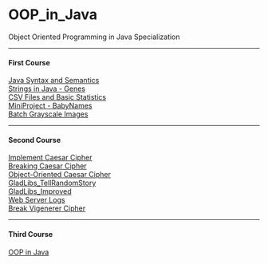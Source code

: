 # OOP_in_Java
Object Oriented Programming in Java Specialization

---

#### First Course
[Java Syntax and Semantics](./SolvingProblemsWithSoftware/week1/) \
[Strings in Java - Genes](./SolvingProblemsWithSoftware/week2/) \
[CSV Files and Basic Statistics](./SolvingProblemsWithSoftware/week3/) \
[MiniProject - BabyNames](./SolvingProblemsWithSoftware/week4/) \
[Batch Grayscale Images](./SolvingProblemsWithSoftware/Honours/)

---

#### Second Course
[Implement Caesar Cipher](./2_ArraysListsStructuredData/1_Cryptography/1_ImplementCaesarCipher/) \
[Breaking Caesar Cipher](./2_ArraysListsStructuredData/1_Cryptography/2_BreakingCaesarCipher/) \
[Object-Oriented Caesar Cipher](./2_ArraysListsStructuredData/1_Cryptography/3_OOCaesarCipher/) \
[GladLibs_TellRandomStory](./2_ArraysListsStructuredData/2_GladLibs/1_TellRandomStory/) \
[GladLibs_Improved](./2_ArraysListsStructuredData/2_GladLibs/2_ImproveGladLibs/) \
[Web Server Logs](./2_ArraysListsStructuredData/3_WebServerLogs/) \
[Break Vigenerer Cipher](./2_ArraysListsStructuredData/4_BreakVigenereCipher/)

---

#### Third Course
[OOP in Java](./3_OOPinJava/UCSDUnfoldingMaps/) 


